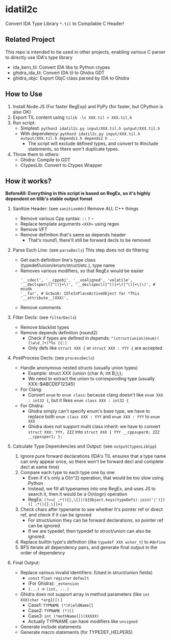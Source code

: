 # idatil2c

Convert IDA Type Library `*.til` to Compilable C Header!

## Related Project

This repo is intended to be used in other projects, enabling various C parser to directly use IDA's type library

- ida_kern_til: Convert IDA libs to Python ctypes
- ghidra_ida_til: Convert IDA til to Ghidra GDT
- ghidra_objc: Export ObjC class parsed by IDA to Ghidra

## How to Use

1. Install Node.JS (For faster RegExp) and PyPy (for faster, but CPython is also OK)
2. Export TIL content using `tilib -lc XXX.til > XXX.til.h`
3. Run script:
    - Simplest: `python3 idatil2c.py input/XXX.til.h output/XXX.til.h`
    - With dependency: `python3 idatil2c.py input/XXX.til.h output/XXX.til.h depends1.h depends2.h ...`
        - The script will exclude defined types, and convert to #include statements, so there won't duplicate types.
4. Throw them to others:
    - Ghidra: Compile to GDT
    - CtypesLib: Convert to Ctypes Wrapper

## How it works?
**BeforeAll: Everything in this script is based on RegEx, so it's highly dependent on tilib's stable output fomat**

1. Sanitize Header: (see `sanitizeHdr`) Remove ALL C++ things
    - Remove various Cpp syntax: `::` `?` `~`
    - Replace template arguments `<XXX>` using regex
    - Remove VFT
    - Remove definition that's same as depends header
        - That's round1, there'll still be forward decls to be removed
2. Parse Each Line: (see `parseDecls`) This step does not do filtering
    - Get each definition line's type class (typedef/union/enum/struct/etc.), type name
    - Removes various modifiers, so that RegEx would be easier
       ```
       '__cdecl', '__cppobj', '__unaligned', 'volatile', 
       '__declspec\([^()]+\)', '__declspec\([^()]+\([^()]+\)\)', # mssdk
       '__far', # bc5w16: IOleInPlaceActiveObject far *This
       '__attribute__(XXX)',
       ```
    - Remove comments
3. Filter Decls: (see `filterDecls`)
    - Remove blacklist types
    - Remove depends definition (round2)
        - Check if types are defined in depends: `^(struct|union|enum)( [\w\d_]+)*%s [{:]`
        - Only defs like `struct XXX {` or `struct XXX : YYY {` are accepted
4. PostProcess Decls: (see `processDecls`)
   - Handle anonymous nested structs (usually union types)
     - Example: struct XXX {union {char A; int B;};};
     - We need to extract the union to corresponding type (usually XXX::$ABCDEF12345)
   - For Clang: 
     - Convert `enum` to `enum class`: because clang doesn't like `enum XXX : int32 {`, but it likes `enum class XXX : int32 {`
   - For Ghidra: 
     - Ghidra simply can't specify enum's base type, we have to replace both `enum class XXX : YYY` and `enum XXX : YYY` to `enum XXX`
     - Ghidra does not support multi class inherit: we have to convert `struct XXX: YYY, ZZZ` into  `struct XXX { YYY __cppsuper0; ZZZ __cppsuper1; };`

5. Calculate Type Dependencies and Output: (see `outputCtypesLibCpp`)
   1. Ignore pure forward declarations (IDA's TIL ensures that a type name can only appear once, so there won't be forward decl and complete decl at same time)
   2. Compare each type to each type one by one
      - Even if it's only a O(n^2) operation, that would be too slow using Python
      - Instead, we fill all typenames into one RegEx, and uses JS to search it, then it would be a O(nlogn) operation
      - RegEx: `(?<=[ ;*(){},\[])(${Object.keys(typeDefs).join('|')})([ ;*(){},\[]+)`
   3. Check chars after typename to see whether it's pointer ref or direct ref, and check if it can be ignored
       - For struct/union they can be forward declarations, so pointer ref can be ignored.
       - If we are typedef, then typedef to struct/union can also be ignored.
   4. Replace builtin type's definition (like `typedef XXX wchar_t`) to `#define`
   5. BFS iterate all dependency pairs, and generate final output in the order of dependency

6. Final Output:
   - Replace various invalid identifiers: (Used in struct/union fields)
     - `const` `float` `register` `default`
     - (For Ghidra): `_extension`
     - `(...)` -> `(int, ...)`
   - Ghidra does not support array in method parameters (like `int XXX(char *arg1[])` )
     - Case1: `TYPNAME (*)FieldName[]`
     - Case2: `TYPNAME (*)[]`
     - Case3: `int (*methName[])(XXXXX)`
     - Actually TYPNAME can have modifiers like `unsigned`
   - Generate include statements
   - Generate macro statements (for TYPEDEF_HELPERS)